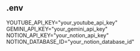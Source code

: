 ## .env
YOUTUBE_API_KEY="your_youtube_api_key"  
GEMINI_API_KEY="your_gemini_api_key"  
NOTION_API_KEY="your_notion_api_key"  
NOTION_DATABASE_ID="your_notion_database_id"  
